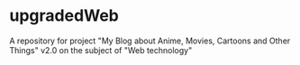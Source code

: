 # upgradedWeb

A repository for project "My Blog about Anime, Movies, Cartoons and Other Things" v2.0 on the subject of "Web technology"
